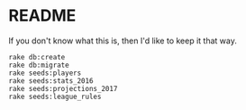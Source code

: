 # README

If you don't know what this is, then I'd like to keep it that way.

```
rake db:create
rake db:migrate
rake seeds:players
rake seeds:stats_2016
rake seeds:projections_2017
rake seeds:league_rules
```

